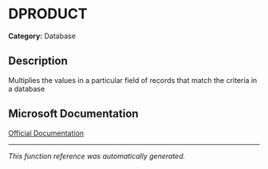 # DPRODUCT

**Category:** Database

## Description
Multiplies the values in a particular field of records that match the criteria in a database

## Microsoft Documentation
[Official Documentation](https://support.microsoft.com//en-us/office/dproduct-function-4f96b13e-d49c-47a7-b769-22f6d017cb31)

---
*This function reference was automatically generated.*
